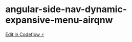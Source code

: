 # angular-side-nav-dynamic-expansive-menu-airqnw

[Edit in Codeflow ⚡️](https://stackblitz.com/~/github.com/kumaraguruj/angular-side-nav-dynamic-expansive-menu-airqnw)